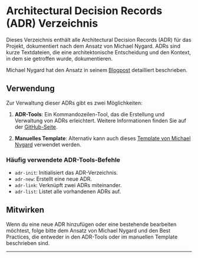 # Architectural Decision Records (ADR) Verzeichnis

Dieses Verzeichnis enthält alle Architectural Decision Records (ADR) für das Projekt, dokumentiert nach dem Ansatz von Michael Nygard. ADRs sind kurze Textdateien, die eine architektonische Entscheidung und den Kontext, in dem sie getroffen wurde, dokumentieren.

Michael Nygard hat den Ansatz in seinem [Blogpost](https://thinkrelevance.com/blog/2011/11/15/documenting-architecture-decisions) detailliert beschrieben.

## Verwendung

Zur Verwaltung dieser ADRs gibt es zwei Möglichkeiten:

1. **ADR-Tools**: Ein Kommandozeilen-Tool, das die Erstellung und Verwaltung von ADRs erleichtert. Weitere Informationen finden Sie auf der [GitHub-Seite](https://github.com/npryce/adr-tools/blob/master/src/adr-link).

2. **Manuelles Template**: Alternativ kann auch dieses [Template von Michael Nygard](https://github.com/joelparkerhenderson/architecture-decision-record/blob/main/templates/decision-record-template-by-michael-nygard/index.md) verwendet werden.

### Häufig verwendete ADR-Tools-Befehle

- `adr-init`: Initialisiert das ADR-Verzeichnis.
- `adr-new`: Erstellt eine neue ADR.
- `adr-link`: Verknüpft zwei ADRs miteinander.
- `adr-list`: Listet alle vorhandenen ADRs auf.

## Mitwirken

Wenn du eine neue ADR hinzufügen oder eine bestehende bearbeiten möchtest, folge bitte dem Ansatz von Michael Nygard und den Best Practices, die entweder in den ADR-Tools oder im manuellen Template beschrieben sind.

---
